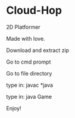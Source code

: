 # Cloud-Hop
2D Platformer 


Made with love. 

Download and extract zip

Go to cmd prompt

Go to file directory

type in: javac *java

type in: java Game

Enjoy!
